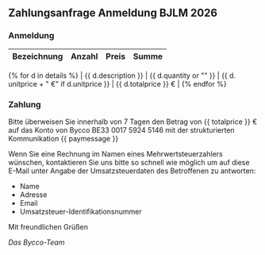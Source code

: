## Zahlungsanfrage Anmeldung BJLM 2026


### Anmeldung

| Bezeichnung | Anzahl | Preis | Summe |
|:-------------|:------:|--------:|--------:|
{% for d in details %}
| {{ d.description }} | {{ d.quantity or "" }} | {{ d. unitprice + " €" if d.unitprice }} | {{ d.totalprice }} € |
{% endfor %}

### Zahlung

Bitte überweisen Sie innerhalb von 7 Tagen den Betrag von {{ totalprice }} € auf das Konto von Bycco
BE33 0017 5924 5146 mit der strukturierten Kommunikation {{ paymessage }}


Wenn Sie eine Rechnung im Namen eines Mehrwertsteuerzahlers wünschen, kontaktieren Sie uns bitte so schnell wie möglich
um auf diese E-Mail unter Angabe der Umsatzsteuerdaten des Betroffenen zu antworten:

  - Name
  - Adresse
  - Email
  - Umsatzsteuer-Identifikationsnummer

Mit freundlichen Grüßen

_Das Bycco-Team_